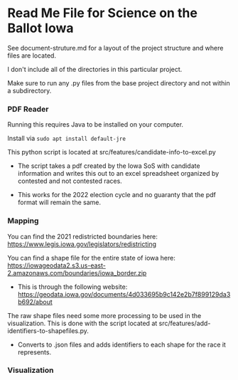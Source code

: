 # Read Me File for Science on the Ballot Iowa

See document-struture.md for a layout of the project structure and where files are located.

I don't include all of the directories in this particular project.

Make sure to run any .py files from the base project directory and not within a subdirectory.



### PDF Reader

Running this requires Java to be installed on your computer. 

Install via `sudo apt install default-jre `

This python script is located at src/features/candidate-info-to-excel.py

- The script takes a pdf created by the Iowa SoS with candidate information and writes this out to an excel spreadsheet organized by contested and not contested races.

- This works for the 2022 election cycle and no guaranty that the pdf format will remain the same.



### Mapping

You can find the 2021 redistricted boundaries here: https://www.legis.iowa.gov/legislators/redistricting

You can find a shape file for the entire state of iowa here: https://iowageodata2.s3.us-east-2.amazonaws.com/boundaries/iowa_border.zip

- This is through the following website: https://geodata.iowa.gov/documents/4d033695b9c142e2b7f899129da3b692/about

The raw shape files need some more processing to be used in the visualization. This is done with the script located at src/features/add-identifiers-to-shapefiles.py.

- Converts to .json files and adds identifiers to each shape for the race it represents.





### Visualization




